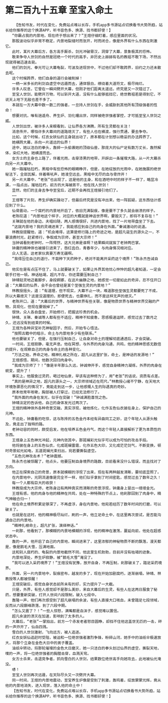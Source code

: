# 第二百九十五章 至宝入命土
        【告知书友，时代在变化，免费站点难以长存，手机app多书源站点切换看书大势所趋，站长给你推荐的这个换源APP，听书音色多、换源、找书都好使！】
       “你霸占我的内景地，现在终于想出来了？”王煊仔细盯着，感应里面的状况。
       那股波动似乎非常不稳定，内景地裂缝时而张开，时而闭合，像是外界有什么东西在刺激它。
       此时，某片大幕后方，各方高手厮杀，剑光冲破霄汉，洞穿了大幕，景象极其的恐怖。
       敢来争夺人世剑的自然是冠绝一个时代的高手，非历史上赫赫有名的教祖不敢下场，不然出现就得被迅速击毙。
       他们的剑光、拳光可让大幕龟裂，可波及进现世中，不过他们却不敢跨界，旧约之力还未散去呢。
       这个时候跨界，他们自身的道行会被削掉！
       一柄一米多长的利剑自虚空中远遁而去，通体银白，缭绕着大道符文，极尽绚烂。
       许多人叹息，它曾在一瞬间劈开大幕，但刚才他们距离太遥远，终究是又一次错过了。
       至宝人世剑，能劈开万物，可以斩开大道，没有什么能够抵挡它，绝世教祖若是得到它，不说天上地下无敌也差不多了。
       本就在一方大幕中数一数二的强者，一旦持人世剑在手，会威胁到其他所有顶级强者的性命！
       想要对抗，唯有逍遥舟、养生炉、羽化幡出世，同样被绝世强者掌控，才可抵至宝人世剑之威。
       人世剑出世，被许多人亲眼看到，让仙界各方沸腾，所有生灵都在关注！
       消息传开，哪怕许多大幕间的道路熄灭了，有些人也在横渡，强行贯通，要去争夺。
       比如，这个时候，红衣女妖仙的主身就出动了，原本都在计划想以稳妥的办法跨界了。
       她横跨大幕，杀向一片遥远的仙界！
       途中，她以洁白的拳头，轰碎一头偷袭她的顶级仙兽，那庞大的仙尸足有数万丈长，轰然解体，染红大地，她横渡而去。
       女方士的主身也上路了，伴着光雨，击穿漆黑的地带，开辟出一条璀璨大路，从一片大幕杀向另一片大幕中。
       她一路摧枯拉朽，黑暗中有些恐怖的眼睛睁开，但是，在她绽放的光雨中，在她施展的绝世秘法下，全部瓦解，伴着嘶吼声，她凌空远去，黑暗中无尽的血与骨炸开！
       另一片大幕中，“老张”也出现了，这是他的主身，和在酒吧中时的样子不一样了，略显冷漠，一指点出，摧枯拉朽，前方的大海被蒸干，他在找人世剑！
       显然，他们的主身去争夺至宝后，近期不会再找王煊接引他们了。
       ……
       王煊等了片刻，养生炉确实躁动了，但最后终究是没有冲出来，他一阵狐疑，这东西估计感应到了什么。
       仙骨震动，一个腐朽的内景地开启了，依旧充满裂痕，像是要不了多久就会崩溃的样子。
       老陈叹道：“内景地这个样子，对应的大概就是神话世界啊，要毁灭了，即将不复存在！”
       关琳就在他的身边，夫唱妇随，两人感情很好，共进内景地，找了一片地带盘坐了下去。
       “这就内景地？我的灵魂进来了，我能感应到自己的肉身在外面。”秦诚激动的说道。
       林教授提醒他，道：“机会难得，这算是修行路上的奇迹之地，是超凡诞生的源头之一，不要浪费时光，赶紧修行，争取成为宗师，甚至大宗师！”
       当钟诚看到老钟时，一阵愕然，这大兄弟是谁啊？结果瞬间就挨了老钟两巴掌。
       钟庸的精神体也被接引进来了，唇红齿白，青春年少，与肉身情况相对应。
       众人无语，这老家伙真要万寿无疆啊。
       “我得压住自己的道行，不栽种下天药种子，绝对不能离开采药这个境界！”陈永杰告诫自己。
       他实在是有点压不住了，马上就要破关了，如果让外界其他忧心忡忡的超凡者知道，一定会联手打他一顿。神话枯竭，超凡不存，你还需要压制自己？
       钟晴轻灵地迈着脚步，身段婀娜，在这片幽静之地，她感觉一切是如此的奇异，忍不住开口道：“大幕后的仙界，会不会也曾经是某个至强生灵的内景地？”
       林教授摇头，道：“有道理，但不现实，大幕不止一块，难道那些至强生灵都要死了不成，所以大幕熄灭？这是没道理的，即便死去，也要挣扎，而不是这样无声的熄灭。”
       老陈开口，道：“大幕后的世界，与精神世界有些关联，像是物质世界与精神世界交融的产物，具现化，但现在要毁掉了。”
       很快，众人各自盘坐，开始修行，把握这珍贵的机会。
       钟晴、关琳、秦诚等人都有些不适应，精神不知疲惫，思感极速运转，感觉过去了数月之久，还远没有到结束的时候。
       王煊为各种异宝补充神秘因子，然后，开始专心悟法。
       “按照古籍中的暗示，命土与内景地多少有些联系。”
       他也要破关了，但是，在强行压制自己，让自身对命土的理解彻底通透后，才会突破。
       一时间，王煊寂静，毫无声息。他在冥想，与外界的肉身沟通，共鸣，他的精神思感无数倍的提升，在观察自己的肉身与命土的各种变化。
       “万法之始，养命之地，精神扎根之所在，超凡从这里扩张，命土，是神话的发源地！”
       王煊感悟，期间，他数次回归肉身中。
       “我成为宗师了？！”像是半年那么久远，钟诚伸开手，感觉自身精神力凝练，外界的肉身在蜕变，提升了！
       事实上，他服食过灵药，喝过地仙泉，早该有这种修为了，用“老张”的话说，资质有点差。
       “真的是神异之地，超凡的源头之一，大宗师领域近在咫尺。”林教授心绪不宁静，在天地大环境急骤恶化的情况下，竟能走到这一步，让他感慨人生的际遇真的奇妙。
       原本他常年咳嗽，胸部被人打穿过，已经无法修行了。
       “我外面的肉身在发光，似乎在突破！”钟诚满脸喜悦之色。
       钟晴淡定的告诉他，自己的身体发光过两次了。
       王煊的精神体外各种奇景交融，真实浮现，被他炼化，化作五色仙衣披在身上，保护自己的元神。
       不远处，钟庸看的吃惊，这与陈抟的五色金丹本经有异曲同工之妙，这个年轻人从源头触及，竟走出了独特的路。
       老钟动容的同时，颇受启发，他在培养五色金丹气，而这个年轻人直接解析了更为本质性的东西。
       王煊身上五色神光冲起，元神内敛其中，那斑斓彩光似乎可以成为可怕的攻击手段。
       他将披在身上的五色仙衣，化成斑斓雷霆，化作五色大印，又化成茫茫剑气，不断变换，顿时奇景如光如电，五道斑斓光束扫出，宛若要撕裂虚空。
       “五色元神攻击术？”老钟震撼。
       陈永杰也被惊醒了，他点头，他要压制自身境界的路数，目前看来没什么错误，而且找对了方向。
       他正在探索自己的奇景，原本就模糊的浮现了出来，现在有两种越发清晰，要彻底显照了。
       在内景地中，光阴流速像是完全不一样，他们似乎拿到了时间密匙，感觉过去了数年之久！
       每一个人都有巨大的收获！
       林教授成为大宗师，老陈身边有两种真实而清晰的奇景浮现，钟庸身上冒出一缕缕金光。
       王煊有感，他的肉身与他的精神在共鸣，处在一种特殊的节点上，他刹那回到了肉身中，精气神融合归一！
       他在命土境界积累足够深了，不再虚浮，身在内景地，他宛若经历了数年时间的打磨，可以破关了。
       也就是在这时，他的精神极尽灿烂，刷的一声，他立足命土中，在这里再次尝试，是否能沟通自己的内景地。
       “精神扎根命土，超凡扩张，演绎神话。”
       一刹那，他看到了，那模糊的内景地模糊的浮现，他的精神在激荡，蔓延向前，他处在超感状态中。
       轰的一声，他开启了自己的内景地，瞬间进来了，这里浓郁的神秘物质不断的飘落，漫天都是，像是鹅毛大雪，压满地面。
       这和别人腐朽的、龟裂的内景地截然不同，他这里生机勃勃，目前并没有枯竭的迹象。
       内景地深处，养生炉寂静，被“鹅毛大雪”淹没了。
       “我可以进入采药境界了！”王煊没有犹豫，放开自身，不再压制，刹那破关了，踏足采药境界。
       外面，另一片内景地中，裂痕密布，越发的多了，现在开始加剧腐朽，逐渐崩塌，钟晴、林教授等人都被惊醒！
       王煊突破后，感觉自身状态前所未有的好，实力提升了一大截。
       只是，外界，有些人感觉却不是那么美妙，来自大幕后的生灵，有些人在这两日服食了秘药，想要重新突破，打开人世间六段限制，破入七段中。
       轰隆一声，他们再次感受到了超凡崩塌的余波，有些人直接大口咳血，未曾踏足七段领域，反而从六段巅峰跌落，到了六段中期。
       “怎么又震了？！”一些人惊怒，满嘴都是血沫子，感觉难以置信。
       超凡余波的溃灭在加速，影响到了太多的人。
       大幕后，“老张”一掌拍出，前方一个赤发老者怒目圆睁，却挡不住他这盖世无匹的一击，砰的一声炸开了，仙血四溅。
       雪白的人世剑激射，飞向远方，被人追逐。
       红衣女妖仙追赶时受阻，被迫和一位绝世强者激烈争锋，粉碎山河，她手中的油纸伞极速放大，将那个立身在金色大日中的男子覆盖。
       油纸伞转动，将那轮璀璨的金色大日磨灭，她一只洁白的拳头划过仙界的虚空，撕裂天地，噗的一声，将一位绝世强者的胸膛击穿，血溅天穹。
       女方士杀来，击退竞争者，抓向雪白的人世剑，结果数位绝世高手向她攻去，此地被仙光淹没。
       哧！
       至宝人世剑再次远遁，在天际尽头又一次劈开大幕。
       同一时间，王煊的内景地震动，至宝养生炉像是受到了刺激，轰鸣着，绽放蒙蒙光辉，竟从他的内景地消失，进入现世，落入他的命土中！
       【告知书友，时代在变化，免费站点难以长存，手机app多书源站点切换看书大势所趋，站长给你推荐的这个换源APP，听书音色多、换源、找书都好使！】